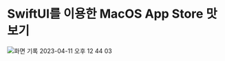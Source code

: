 #  SwiftUI를 이용한 MacOS App Store 맛보기

![화면 기록 2023-04-11 오후 12 44 03](https://user-images.githubusercontent.com/63503972/231050880-81db3c78-006d-409d-ae1b-0f277895fc8b.gif)
